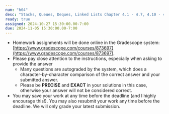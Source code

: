 ```yaml
---
num: "h04"
desc: "Stacks, Queues, Deques, Linked Lists Chapter 4.1 - 4.7, 4.10 - 4.13, 4.15 - 4.21"
ready: true
assigned: 2024-10-27 15:30:00.00-7:00
due: 2024-11-05 15:30:00.00-7:00
---
```


* Homework assignments will be done online in the Gradescope system: [https://www.gradescope.com/courses/873697](https://www.gradescope.com/courses/873697).
* Please pay close attention to the instructions, especially when asking to provide the answer
	* Many questions are autograded by the system, which does a character-by-character comparison of the correct answer and your submitted answer.
	* Please be **PRECISE** and **EXACT** in your solutions in this case, otherwise your answer will not be considered correct.
* You may save your work at any time before the deadline (and I highly encourage this!). You may also resubmit your work any time before the deadline. We will only grade your latest submission.
